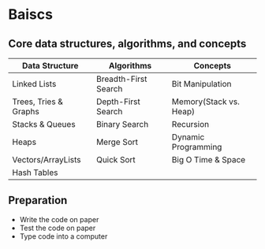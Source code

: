 # Baiscs
## Core data structures, algorithms, and concepts
Data Structure | Algorithms | Concepts 
--- | --- | --- |  
Linked Lists | Breadth-First Search | Bit Manipulation | 
Trees, Tries & Graphs | Depth-First Search | Memory(Stack vs. Heap) | 
Stacks & Queues | Binary Search | Recursion | 
Heaps | Merge Sort | Dynamic Programming | 
Vectors/ArrayLists | Quick Sort | Big O Time & Space | 
Hash Tables |  |  | 

## Preparation
* Write the code on paper
* Test the code on paper 
* Type code into a computer

